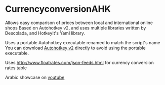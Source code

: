 # CurrencyconversionAHK
Allows easy comparison of prices between local and international online shops Based on Autohotkey v2, and uses multiple libraries written by Descolada, and HotkeyIt's Yaml library.

Uses a portable Autohotkey executable renamed to match the script's name
You can download [Autohotkey v2](https://www.autohotkey.com/) directly to avoid using the portable executable.

Uses http://www.floatrates.com/json-feeds.html for currency conversion rates table

Arabic showcase on [youtube](https://youtu.be/aUnqe-4W_M0)
